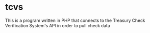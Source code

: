 # tcvs
This is a program written in PHP that connects to the Treasury Check Verification System's API in order to pull check data
